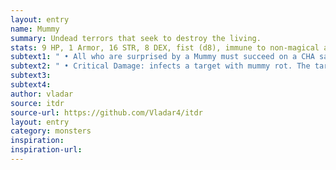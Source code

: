 ```yaml
---
layout: entry 
name: Mummy
summary: Undead terrors that seek to destroy the living.
stats: 9 HP, 1 Armor, 16 STR, 8 DEX, fist (d8), immune to non-magical attacks; fire attacks are enhanced
subtext1: " • All who are surprised by a Mummy must succeed on a CHA save or be stunned on the next turn."
subtext2: " • Critical Damage: infects a target with mummy rot. The target loses d4 STR and maximum HP right away and each following day until cured by removing the curse or a week of conventional healing."
subtext3: 
subtext4: 
author: vladar
source: itdr
source-url: https://github.com/Vladar4/itdr
layout: entry
category: monsters
inspiration: 
inspiration-url: 
---
```

